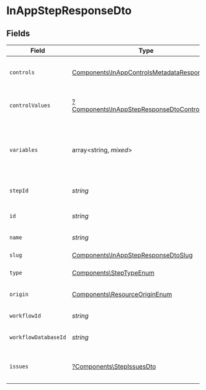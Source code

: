 # InAppStepResponseDto


## Fields

| Field                                                                                                         | Type                                                                                                          | Required                                                                                                      | Description                                                                                                   |
| ------------------------------------------------------------------------------------------------------------- | ------------------------------------------------------------------------------------------------------------- | ------------------------------------------------------------------------------------------------------------- | ------------------------------------------------------------------------------------------------------------- |
| `controls`                                                                                                    | [Components\InAppControlsMetadataResponseDto](../../Models/Components/InAppControlsMetadataResponseDto.md)    | :heavy_check_mark:                                                                                            | Controls metadata for the in-app step                                                                         |
| `controlValues`                                                                                               | [?Components\InAppStepResponseDtoControlValues](../../Models/Components/InAppStepResponseDtoControlValues.md) | :heavy_minus_sign:                                                                                            | Control values for the in-app step                                                                            |
| `variables`                                                                                                   | array<string, *mixed*>                                                                                        | :heavy_check_mark:                                                                                            | JSON Schema for variables, follows the JSON Schema standard                                                   |
| `stepId`                                                                                                      | *string*                                                                                                      | :heavy_check_mark:                                                                                            | Unique identifier of the step                                                                                 |
| `id`                                                                                                          | *string*                                                                                                      | :heavy_check_mark:                                                                                            | Database identifier of the step                                                                               |
| `name`                                                                                                        | *string*                                                                                                      | :heavy_check_mark:                                                                                            | Name of the step                                                                                              |
| `slug`                                                                                                        | [Components\InAppStepResponseDtoSlug](../../Models/Components/InAppStepResponseDtoSlug.md)                    | :heavy_check_mark:                                                                                            | Slug of the step                                                                                              |
| `type`                                                                                                        | [Components\StepTypeEnum](../../Models/Components/StepTypeEnum.md)                                            | :heavy_check_mark:                                                                                            | Type of the step                                                                                              |
| `origin`                                                                                                      | [Components\ResourceOriginEnum](../../Models/Components/ResourceOriginEnum.md)                                | :heavy_check_mark:                                                                                            | Origin of the workflow                                                                                        |
| `workflowId`                                                                                                  | *string*                                                                                                      | :heavy_check_mark:                                                                                            | Workflow identifier                                                                                           |
| `workflowDatabaseId`                                                                                          | *string*                                                                                                      | :heavy_check_mark:                                                                                            | Workflow database identifier                                                                                  |
| `issues`                                                                                                      | [?Components\StepIssuesDto](../../Models/Components/StepIssuesDto.md)                                         | :heavy_minus_sign:                                                                                            | Issues associated with the step                                                                               |